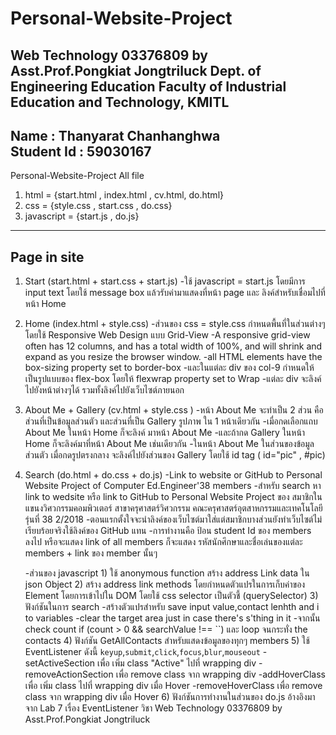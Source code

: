 # Personal-Website-Project
Web Technology 03376809
by Asst.Prof.Pongkiat Jongtriluck
Dept. of Engineering Education
Faculty of Industrial Education and Technology, KMITL
-------------------------------------------------------
Name : Thanyarat Chanhanghwa    
Student Id : 59030167 
-------------------------------------------------------
Personal-Website-Project
All file
1) html = {start.html , index.html , cv.html, do.html}
2) css = {style.css , start.css , do.css}
3) javascript = {start.js , do.js}
--------------------------------------------------------
Page in site
-------------
1) Start (start.html + start.css + start.js)
    -ใช้ javascript = start.js โดยมีการ input text โดยใช้ message box แล้วรับค่ามาแสดงที่หน้า page และ ลิงค์สำหรับเชื่อมไปที่หน้า Home

2) Home (index.html + style.css)
    -ส่วนของ css = style.css กำหนดพื้นที่ในส่วนต่างๆ โดยใช้ Responsive Web Design แบบ Grid-View
    -A responsive grid-view often has 12 columns, and has a total width of 100%, and will shrink and expand as you resize the browser window.
    -all HTML elements have the box-sizing property set to border-box
    -และในแต่ละ div ของ col-9 กำหนดให้เป็นรูปแบบของ flex-box โดยให้ flexwrap property set to Wrap
    -แต่ละ div จะลิงค์ไปยังหน้าต่างๆได้ รวมทั้งลิงค์ไปยังเว็บไซต์ภายนอก

3) About Me + Gallery (cv.html + style.css )
    -หน้า About Me จะทำเป็น 2 ส่วน คือส่วนที่เป็นข้อมูลส่วนตัว และส่วนที่เป็น Gallery รูปภาพ ใน 1 หน้าเดียวกัน -เมื่อกดเลือกแถบ About Me ในหน้า Home ก็จะลิงค์ มาหน้า About Me 
    -และถ้ากด Gallery ในหน้า Home ก็จะลิงค์มาที่หน้า About Me เช่นเดียวกัน 
    -ในหน้า About Me ในส่วนของข้อมูลส่วนตัว เมื่อกดรูปตรงกลาง 
      จะลิงค์ไปยังส่วนของ Gallery โดยใช้ id tag ( id="pic" , #pic)

4) Search (do.html + do.css + do.js) 
    -Link to website or GitHub to Personal Website Project of Computer Ed.Engineer'38 members 
    -สำหรับ search หา link to wedsite หรือ link to GitHub to Personal Website Project ของ สมาชิกในแขนงวิศวกรรมคอมพิวเตอร์ สาขาครุศาสตร์วิศวกรรม คณะครุศาสตร์อุตสาหกรรมและเทคโนโลยี รุ่นที่ 38 2/2018
    -ตอนแรกตั้งใจจะนำลิงค์ของเว็บไซต์มาใส่แต่สมาชิกบางส่วนยังทำเว็บไซต์ไม่เรียบร้อยจริงใช้ลิงค์ของ GitHub แทน
    -การทำงานคือ ป้อน student Id ของ members ลงไป หรือจะแสดง link of all members ก็จะแสดง รหัสนักศึกษาและชื่อเล่นของแต่ละ members + link ของ member นั้นๆ
    
    -ส่วนของ javascript 
        1) ใช้ anonymous function  สร้าง address Link data ใน json Object
        2) สร้าง address link methods โดยกำหนดตัวแปรในการเก็บค่าของ Element โดยการเข้าไปใน DOM โดยใช้ css selector เป็นตัวชี้ (querySelector)
        3) ฟังก์ชันในการ search 
            -สร้างตัวแปรสำหรับ save input value,contact lenhth and i to variables
            -clear the target area just in case there's s'thing in it
            -จากนั้น check count if (count > 0 && searchValue !== ``) และ loop จนกระทั่ง the contacts
        4) ฟังก์ชัน GetAllContacts สำหรับแสดงข้อมูลของทุกๆ members
        5) ใช้ EventListener ดังนี้ `keyup`,`submit`,`click`,`focus`,`blur`,`mouseout`
            -setActiveSection เพื่อ เพิ่ม class "Active" ไปที่ wrapping div
            -removeActionSection เพื่อ remove class จาก wrapping div
            -addHoverClass เพื่อ เพิ่ม class ไปที่ wrapping div เมื่อ Hover
            -removeHoverClass เพื่อ remove class จาก wrapping div เมื่อ Hover
        6) ฟังก์ชันการทำงานในส่วนของ do.js อ้างอิงมาจาก Lab 7 เรื่อง EventListener วิชา Web Technology 03376809 by Asst.Prof.Pongkiat Jongtriluck
